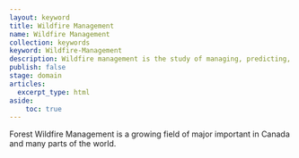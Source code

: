 ```yaml
---
layout: keyword
title: Wildfire Management
name: Wildfire Management
collection: keywords
keyword: Wildfire-Management
description: Wildfire management is the study of managing, predicting, and mitigating risk of forest wildfires.
publish: false
stage: domain
articles:
  excerpt_type: html
aside: 
    toc: true
---
```


Forest Wildfire Management is a growing field of major important in Canada and many parts of the world.


